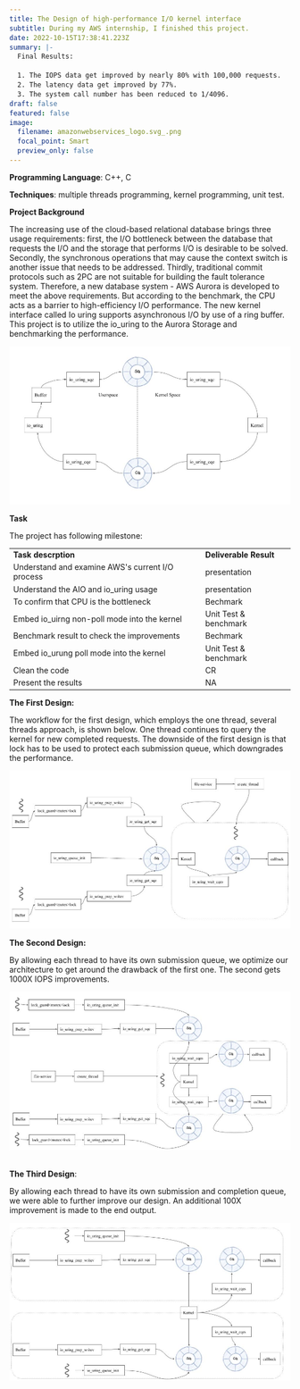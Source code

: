 ```yaml
---
title: The Design of high-performance I/O kernel interface
subtitle: During my AWS internship, I finished this project.
date: 2022-10-15T17:38:41.223Z
summary: |-
  F﻿inal Results:

  1. The IOPS data get improved by nearly 80% with 100,000 requests.
  2. The latency data get improved by 77%. 
  3. The system call number has been reduced to 1/4096.
draft: false
featured: false
image:
  filename: amazonwebservices_logo.svg_.png
  focal_point: Smart
  preview_only: false
---
```

**Programming Language**: C++, C

**Techniques**: multiple threads programming, kernel programming, unit test.

**Project Background**

The increasing use of the cloud-based relational database brings three usage requirements: first, the I/O bottleneck between the database that requests the I/O and the storage that performs I/O is desirable to be solved. Secondly, the synchronous operations that may cause the context switch is another issue that needs to be addressed. Thirdly, traditional commit protocols such as 2PC are not suitable for building the fault tolerance system. Therefore, a new database system - AWS Aurora is developed to meet the above requirements. But according to the benchmark, the CPU acts as a barrier to high-efficiency I/O performance. The new kernel interface called Io uring supports asynchronous I/O by use of a ring buffer. This project is to utilize the io_uring to the Aurora Storage and benchmarking the performance.

![](io_uring.jpg "io_uring workflow")

**Task**

The project has following milestone:



|                                                  |                        |
| ------------------------------------------------ | ---------------------- |
| **Task descrption**                              | **Deliverable Result** |
| Understand and examine AWS's current I/O process | presentation           |
| Understand the AIO and io_uring usage            | presentation           |
| To confirm that CPU is the bottleneck            | Bechmark               |
| Embed io_uirng non-poll mode into the kernel     | Unit Test & benchmark  |
| Benchmark result to check the improvements       | Bechmark               |
| Embed io_urung poll mode into the kernel         | Unit Test & benchmark  |
| Clean the code                                   | CR                     |
| Present the results                              | NA                     |



**The First Design:**

The workflow for the first design, which employs the one thread, several threads approach, is shown below. One thread continues to query the kernel for new completed requests. The downside of the first design is that lock has to be used to protect each submission queue, which downgrades the performance.

![](1st.jpg "1st design")

**The Second Design:**

By allowing each thread to have its own submission queue, we optimize our architecture to get around the drawback of the first one. The second gets 1000X IOPS improvements.

![](2nd.jpg "2nd Design")

\
**The Third Design**:

By allowing each thread to have its own submission and completion queue, we were able to further improve our design. An additional 100X improvement is made to the end output.

![](untitled-presentation.jpg "3rd Design")